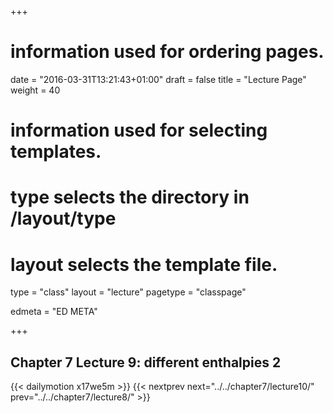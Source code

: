+++
# information used for ordering pages.
date = "2016-03-31T13:21:43+01:00"
draft = false
title = "Lecture Page"
weight = 40

# information used for selecting templates.
# type selects the directory in /layout/type
# layout selects the template file.

type   = "class"
layout = "lecture"
pagetype = "classpage"





edmeta = "ED META"

+++
## Chapter 7 Lecture 9: different enthalpies 2
{{< dailymotion x17we5m >}}
{{< nextprev next="../../chapter7/lecture10/"     prev="../../chapter7/lecture8/"  >}}

